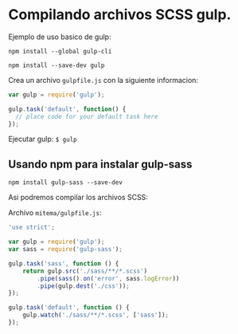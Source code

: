 # Compilando archivos SCSS gulp.

Ejemplo de uso basico de gulp:

`npm install --global gulp-cli`

`npm install --save-dev gulp`

Crea un archivo `gulpfile.js` con la siguiente informacion:

```javascript
var gulp = require('gulp');

gulp.task('default', function() {
  // place code for your default task here
});
```

Ejecutar gulp:
`$ gulp`

## Usando npm para instalar gulp-sass

`npm install gulp-sass --save-dev`

Asi podremos compilar los archivos SCSS:

Archivo `mitema/gulpfile.js`:

```javascript
'use strict';

var gulp = require('gulp');
var sass = require('gulp-sass');

gulp.task('sass', function () {
    return gulp.src('./sass/**/*.scss')
        .pipe(sass().on('error', sass.logError))
        .pipe(gulp.dest('./css'));
});

gulp.task('default', function () {
    gulp.watch('./sass/**/*.scss', ['sass']);
});
```
